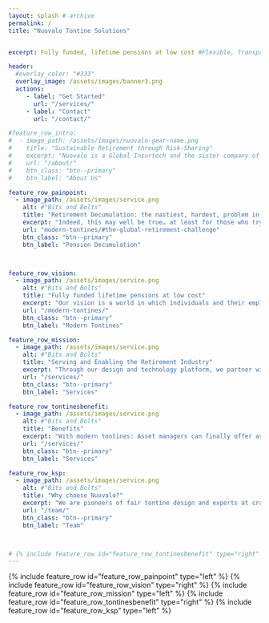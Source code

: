 ```yaml
---
layout: splash # archive
permalink: /
title: "Nuovalo Tontine Solutions"


excerpt: Fully funded, lifetime pensions at low cost #Flexible, Transparent, Efficient Retirement Pools

header:
  #overlay_color: "#333"
  overlay_image: /assets/images/banner3.png
  actions:
     - label: "Get Started"
       url: "/services/"
     - label: "Contact"
       url: "/contact/"

#feature_row_intro:
#  - image_path: /assets/images/nuovalo-gear-name.png
#    title: "Sustainable Retirement through Risk-Sharing"
#    excerpt: "Nuovalo is a Global Insurtech and the sister company of [**Nuova Longevità Research**](https://www.nuovalongevita.com/), the leading pioneer of **Modern Tontines** research and engineering"
#    url: "/about/"
#    btn_class: "btn--primary"
#    btn_label: "About Us"

feature_row_painpoint:
  - image_path: /assets/images/service.png
    alt: #"Bits and Bolts"
    title: "Retirement Decumulation: the nastiest, hardest, problem in finance - Bill Sharpe"
    excerpt: "Indeed, this may well be true… at least for those who try to manage longevity risk on their own.  But by pooling their risk with others, people can greatly diversify and reduce this risk.  In fact, risk pooling is so effective that it can facilitate the virtual assurance of lifetime income for everyone.  Not only that, but it also allows individuals to achieve significantly higher levels of retirement income."
    url: "modern-tontines/#the-global-retirement-challenge"
    btn_class: "btn--primary"
    btn_label: "Pension Decumulation"



feature_row_vision:
  - image_path: /assets/images/service.png
    alt: #"Bits and Bolts"
    title: "Fully funded lifetime pensions at low cost"
    excerpt: "Our vision is a world in which individuals and their employers can save into assured, flexible, and efficient retirement schemes."
    url: "/modern-tontines/"
    btn_class: "btn--primary"
    btn_label: "Modern Tontines"

feature_row_mission:
  - image_path: /assets/images/service.png
    alt: #"Bits and Bolts"
    title: "Serving and Enabling the Retirement Industry"
    excerpt: "Through our design and technology platform, we partner with pension plan sponsors and financial services firms to enable the efficient development and delivery of longevity risk-pooled retirement income products."
    url: "/services/"
    btn_class: "btn--primary"
    btn_label: "Services"

feature_row_tontinesbenefit:
  - image_path: /assets/images/service.png
    alt: #"Bits and Bolts"
    title: "Benefits"
    excerpt: "With modern tontines: Asset managers can finally offer assured lifetime income solutions, Insurers can offer lifetime income with significantly reduced capital requirements, Pension plans can offer lifetime income more flexibility and transparence, and Advisors gain access to a lifetime income solution that allows them to continue advising on the underlying assets."
    url: "/services/"
    btn_class: "btn--primary"
    btn_label: "Services"

feature_row_ksp:
  - image_path: /assets/images/service.png
    alt: #"Bits and Bolts"
    title: "Why choose Nuovalo?"
    excerpt: "We are pioneers of fair tontine design and experts at crafting bespoke solutions for our clients. We are building a world-class technology platform that will allow financial services firms to deliver innovative new solutions to their clients."
    url: "/team/"
    btn_class: "btn--primary"
    btn_label: "Team"



# {% include feature_row id="feature_row_tontinesbenefit" type="right" %}
---
```


{% include feature_row id="feature_row_painpoint" type="left" %}
{% include feature_row id="feature_row_vision" type="right" %}
{% include feature_row id="feature_row_mission" type="left" %}
{% include feature_row id="feature_row_tontinesbenefit" type="right" %}
{% include feature_row id="feature_row_ksp" type="left" %}
